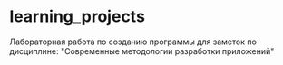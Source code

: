 # learning_projects
Лабораторная работа по созданию программы для заметок по дисциплине: "Современные методологии разработки приложений"
